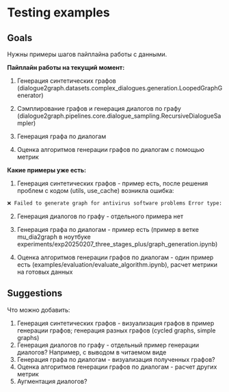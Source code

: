 # Testing examples

## Goals

  Нужны примеры шагов пайплайна работы с данными. 

__Пайплайн работы на текущий момент:__

1. Генерация синтетических графов (dialogue2graph.datasets.complex_dialogues.generation.LoopedGraphGenerator)

2. Сэмплирование графов и генерация диалогов по графу (dialogue2graph.pipelines.core.dialogue_sampling.RecursiveDialogueSampler)

3. Генерация графа по диалогам

4. Оценка алгоритмов генерации графов по диалогам с помощью метрик


__Какие примеры уже есть:__

1. Генерация синтетических графов - пример есть, после решения проблем с кодом (utils, use_cache) возникла ошибка:
```bash
❌ Failed to generate graph for antivirus software problems Error type: ErrorType.GENERATION_FAILED Error message: Unexpected error during generation: 1 validation error for Graph graph_dict Input should be a valid dictionary [type=dict_type, input_value=DialogueGraph(edges=[Edge...he future. Goodbye!'])]), input_type=DialogueGraph] For further information visit [https://errors.pydantic.dev/2.10/v/dict_type](https://errors.pydantic.dev/2.10/v/dict_type)
```
2. Генерация диалогов по графу - отдельного примера нет

3. Генерация графа по диалогам - пример есть (пример в ветке mu_dia2graph в ноутбуке experiments/exp20250207_three_stages_plus/graph_generation.ipynb)

4. Оценка алгоритмов генерации графов по диалогам - один пример есть (examples/evaluation/evaluate_algorithm.ipynb), расчет метрики на готовых данных


##  Suggestions

Что можно добавить:
1. Генерация синтетических графов - визуализация графов в пример генерации графов; генерация разных графов (cycled graphs, simple graphs)
2. Генерация диалогов по графу - отдельный пример генерации диалогов? Например, с выводом в читаемом виде
3. Генерация графа по диалогам - визуализация полученных графов?
4. Оценка алгоритмов генерации графов по диалогам - расчет других метрик
5. Аугментация диалогов?